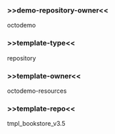 ### >>demo-repository-owner<<

octodemo

### >>template-type<<

repository

### >>template-owner<<

octodemo-resources

### >>template-repo<<

tmpl_bookstore_v3.5
<!-- bootstrap {"deployment_id":"1879595823","uuid":"a139dbb9-78cf-58b4-a6d9-9eff334a61c2"} -->